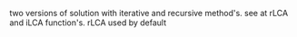 two versions of solution with iterative and recursive method's. see at rLCA and iLCA function's. rLCA used by default
